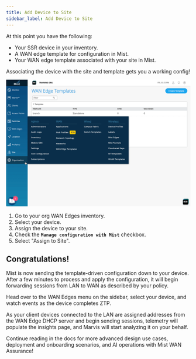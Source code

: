 ```yaml
---
title: Add Device to Site
sidebar_label: Add Device to Site
---
```


At this point you have the following:
* Your SSR device in your inventory.
* A WAN edge template for configuration in Mist.
* Your WAN edge template associated with your site in Mist.

Associating the device with the site and template gets you a working config!

![Add network](/img/intro_wa_quickstart_site_assign.gif)

1. Go to your org WAN Edges inventory.
2. Select your device.
3. Assign the device to your site.
4. Check the **`Manage configuration with Mist`** checkbox.
5. Select "Assign to Site".

## Congratulations!
Mist is now sending the template-driven configuration down to your device. After a few minutes to process and apply the configuration, it will begin forwarding sessions from LAN to WAN as described by your policy.

Head over to the WAN Edges menu on the sidebar, select your device, and watch events as the device completes ZTP.

As your client devices connected to the LAN are assigned addresses from the WAN Edge DHCP server and begin sending sessions, telemetry will populate the insights page, and Marvis will start analyzing it on your behalf.

Continue reading in the docs for more advanced design use cases, deployment and onboarding scenarios, and AI operations with Mist WAN Assurance!
